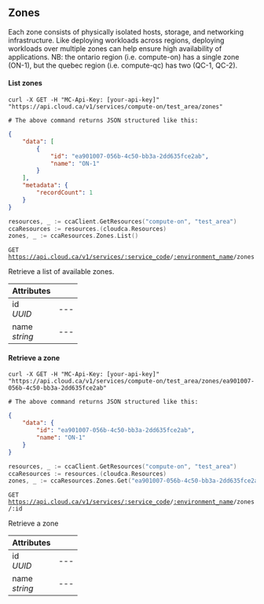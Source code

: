 ## Zones

Each zone consists of physically isolated hosts, storage, and networking infrastructure. Like deploying workloads across regions, deploying workloads over multiple zones can help ensure high availability of applications. NB: the ontario region (i.e. compute-on) has a single zone (ON-1), but the quebec region (i.e. compute-qc) has two (QC-1, QC-2).

#### List zones

```shell
curl -X GET -H "MC-Api-Key: [your-api-key]"
"https://api.cloud.ca/v1/services/compute-on/test_area/zones"

# The above command returns JSON structured like this:
```
```json
{
    "data": [
        {
            "id": "ea901007-056b-4c50-bb3a-2dd635fce2ab",
            "name": "ON-1"
        }
    ],
    "metadata": {
        "recordCount": 1
    }
}
```
```go
resources, _ := ccaClient.GetResources("compute-on", "test_area")
ccaResources := resources.(cloudca.Resources)
zones, _ := ccaResources.Zones.List()
```

<code>GET https://api.cloud.ca/v1/services/<a href="#service-connections">:service_code</a>/<a href="#environments">:environment_name</a>/zones</code>

Retrieve a list of available zones.

Attributes | &nbsp;
---------- | -----
id<br/>*UUID* | ---
name<br/>*string* | ---

#### Retrieve a zone

```shell
curl -X GET -H "MC-Api-Key: [your-api-key]"
"https://api.cloud.ca/v1/services/compute-on/test_area/zones/ea901007-056b-4c50-bb3a-2dd635fce2ab"

# The above command returns JSON structured like this:
```
```json
{
    "data": {
        "id": "ea901007-056b-4c50-bb3a-2dd635fce2ab",
        "name": "ON-1"
    }
}

```
```go
resources, _ := ccaClient.GetResources("compute-on", "test_area")
ccaResources := resources.(cloudca.Resources)
zones, _ := ccaResources.Zones.Get("ea901007-056b-4c50-bb3a-2dd635fce2ab")
```

<code>GET https://api.cloud.ca/v1/services/<a href="#service-connections">:service_code</a>/<a href="#environments">:environment_name</a>/zones/:id</code>

Retrieve a zone

Attributes | &nbsp;
---------- | -----
id<br/>*UUID* | ---
name<br/>*string* | ---
